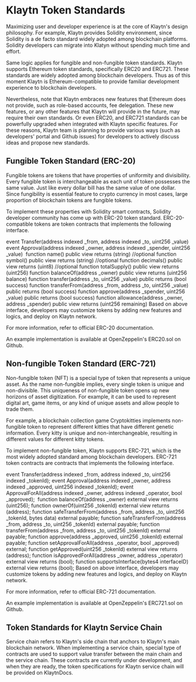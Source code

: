 # Klaytn Token Standards

Maximizing user and developer experience is at the core of Klaytn's design philosophy. For example, Klaytn provides Solidity environment, since Solidity is a de facto standard widely adopted among blockchain platforms. Solidity developers can migrate into Klatyn without spending much time and effort.

Same logic applies for fungible and non-fungible token standards. Klaytn supports Ethereum token standards, specifically ERC20 and ERC721. These standards are widely adopted among blockchain developers. Thus as of this moment Klaytn is Ethereum-compatible to provide familiar development experience to blockchain developers.

Nevertheless, note that Klaytn embraces new features that Ethereum does not provide, such as role-based accounts, fee delegation. These new features, or any other features that Klaytn will provide in the future, may require their own standards. Or even ERC20, and ERC721 standards can be powerfully upgraded when integrated with Klaytn specific features. For these reasons, Klaytn team is planning to provide various ways (such as developers' portal and Github issues) for developers to actively discuss ideas and propose new standards.

## Fungible Token Standard (ERC-20)
Fungible tokens are tokens that have properties of uniformity and divisibility. Every fungible token is interchangeable as each unit of token possesses the same value. Just like every dollar bill has the same value of one dollar. Since fungibility is essential feature to crypto currency in most cases, large proportion of blockchain tokens are fungible tokens.

To implement these properties with Solidity smart contracts, Solidity developer community has come up with ERC-20 token standard. ERC-20-compatible tokens are token contracts that implements the following interface.

event Transfer(address indexed _from, address indexed _to, uint256 _value)
event Approval(address indexed _owner, address indexed _spender, uint256 _value)
​
function name() public view returns (string) //optional
function symbol() public view returns (string) //optional
function decimals() public view returns (uint8) //optional
function totalSupply() public view returns (uint256)
function balanceOf(address _owner) public view returns (uint256 balance)
function transfer(address _to, uint256 _value) public returns (bool success)
function transferFrom(address _from, address _to, uint256 _value) public returns (bool success)
function approve(address _spender, uint256 _value) public returns (bool success)
function allowance(address _owner, address _spender) public view returns (uint256 remaining)
Based on above interface, developers may customize tokens by adding new features and logics, and deploy on Klaytn network.

For more information, refer to official ERC-20 documentation.

An example implementation is available at OpenZeppelin's ERC20.sol on Github.

## Non-fungible Token Standard (ERC-721)
Non-fungible token (NFT) is a special type of token that represents a unique asset. As the name non-fungible implies, every single token is unique and non-divisible. This uniqueness of non-fungible token opens up new horizons of asset digitization. For example, it can be used to represent digital art, game items, or any kind of unique assets and allow people to trade them.

For example, a blockchain collection game Cryptokitties implements non-fungible token to represent different kitties that have different genetic information. Every kitty is unique and non-interchangeable, resulting in different values for different kitty tokens.

To implement non-fungible token, Klaytn supports ERC-721, which is the most widely adopted standard among blockchain developers. ERC-721 token contracts are contracts that implements the following interface.

event Transfer(address indexed _from, address indexed _to, uint256 indexed _tokenId);
event Approval(address indexed _owner, address indexed _approved, uint256 indexed _tokenId);
event ApprovalForAll(address indexed _owner, address indexed _operator, bool _approved);
​
function balanceOf(address _owner) external view returns (uint256);
function ownerOf(uint256 _tokenId) external view returns (address);
function safeTransferFrom(address _from, address _to, uint256 _tokenId, bytes data) external payable;
function safeTransferFrom(address _from, address _to, uint256 _tokenId) external payable;
function transferFrom(address _from, address _to, uint256 _tokenId) external payable;
function approve(address _approved, uint256 _tokenId) external payable;
function setApprovalForAll(address _operator, bool _approved) external;
function getApproved(uint256 _tokenId) external view returns (address);
function isApprovedForAll(address _owner, address _operator) external view returns (bool);
function supportsInterface(bytes4 interfaceID) external view returns (bool);
Based on above interface, developers may customize tokens by adding new features and logics, and deploy on Klaytn network.

For more information, refer to official ERC-721 documentation.

An example implementation is available at OpenZeppelin's ERC721.sol on Github.

## Token Standards for Klaytn Service Chain
Service chain refers to Klaytn's side chain that anchors to Klaytn's main blockchain network. When implementing a service chain, special type of contracts are used to support value transfer between the main chain and the service chain. These contracts are currently under development, and when they are ready, the token specifications for Klaytn service chain will be provided on KlaytnDocs.
